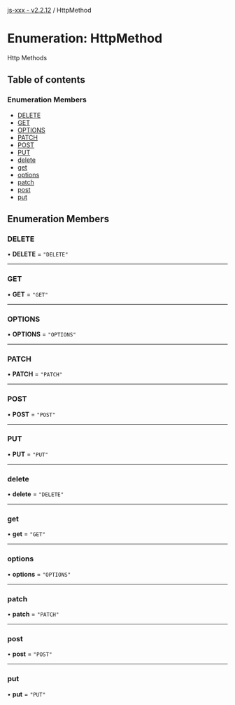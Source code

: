 [js-xxx - v2.2.12](../README.md) / HttpMethod

# Enumeration: HttpMethod

Http Methods

## Table of contents

### Enumeration Members

- [DELETE](HttpMethod.md#delete)
- [GET](HttpMethod.md#get)
- [OPTIONS](HttpMethod.md#options)
- [PATCH](HttpMethod.md#patch)
- [POST](HttpMethod.md#post)
- [PUT](HttpMethod.md#put)
- [delete](HttpMethod.md#delete-1)
- [get](HttpMethod.md#get-1)
- [options](HttpMethod.md#options-1)
- [patch](HttpMethod.md#patch-1)
- [post](HttpMethod.md#post-1)
- [put](HttpMethod.md#put-1)

## Enumeration Members

### DELETE

• **DELETE** = ``"DELETE"``

___

### GET

• **GET** = ``"GET"``

___

### OPTIONS

• **OPTIONS** = ``"OPTIONS"``

___

### PATCH

• **PATCH** = ``"PATCH"``

___

### POST

• **POST** = ``"POST"``

___

### PUT

• **PUT** = ``"PUT"``

___

### delete

• **delete** = ``"DELETE"``

___

### get

• **get** = ``"GET"``

___

### options

• **options** = ``"OPTIONS"``

___

### patch

• **patch** = ``"PATCH"``

___

### post

• **post** = ``"POST"``

___

### put

• **put** = ``"PUT"``
